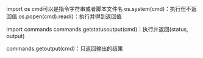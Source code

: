 import os
cmd可以是指令字符串或者脚本文件名
os.system(cmd)：执行但不返回值
os.popen(cmd).read()：执行并得到返回值

import commands
commands.getstatusoutput(cmd)：执行并返回(status, output)

commands.getoutput(cmd)：只返回输出的结果
